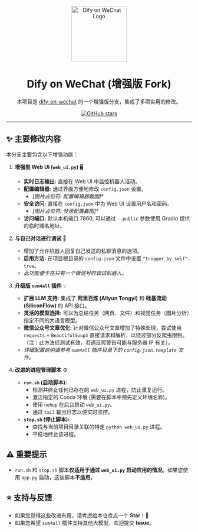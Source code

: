 <div align="center">
  <img src="https://github.com/lanol/dify-on-wechat/assets/5104827/ed26874b-87ca-4672-8b5d-410e70c8e0e7" alt="Dify on WeChat Logo" width="150"/>
  <h1>Dify on WeChat (增强版 Fork)</h1>
  <p>
    本项目是 <a href="https://github.com/hanfangyuan4396/dify-on-wechat">dify-on-wechat</a> 的一个增强版分支，集成了多项实用的修改。
  </p>
  <p>
    <a href="https://github.com/lanol/dify-on-wechat/stargazers"><img src="https://img.shields.io/github/stars/lanol/dify-on-wechat?style=social" alt="GitHub stars"></a>
  </p>
</div>

---

## ✨ 主要修改内容

本分支主要包含以下增强功能：

1.  **增强型 Web UI (`web_ui.py`)** 🖥️
    *   **实时日志输出:** 直接在 Web UI 中监控机器人活动。
    *   **配置编辑器:** 通过界面方便地修改 `config.json` 设置。
        *   _[图片占位符: 配置编辑器截图]_*
    *   **安全访问:** 直接在 `config.json` 中为 Web UI 设置用户名和密码。
        *   _[图片占位符: 登录配置截图]_*
    *   **访问端口:** 默认本机端口 7860, 可以通过 `--public` 参数使用 Gradio 提供的临时域名地址。

2.  **与自己对话进行调试** 💬
    *   增加了允许机器人回复自己发送的私聊消息的选项。
    *   **启用方法:** 在项目根目录的 `config.json` 文件中设置 `"trigger_by_self": true`。
    *   *此功能便于在只有一个微信号时调试机器人。*

3.  **升级版 `sum4all` 插件** 💡
    *   **扩展 LLM 支持:** 集成了 **阿里百炼 (Aliyun Tongyi)** 和 **硅基流动 (SiliconFlow)** 的 API 接口。
    *   **灵活的模型选择:** 可以为总结任务（网页、文件）和视觉任务（图片分析）指定不同的大语言模型。
    *   **微信公众号文章优化:** 针对微信公众号文章增加了特殊处理，尝试使用 `requests` + `BeautifulSoup4` 直接请求和解析，以绕过部分反爬虫限制。（注：此方法经测试有效，若遇反爬警告可能与服务器 IP 有关）。
    *   *详细配置说明请参考 `sum4all` 插件目录下的 `config.json.template` 文件。*

4.  **改进的进程管理脚本** ⚙️
    *   **`run.sh` (启动脚本):**
        *   检测并终止任何已存在的 `web_ui.py` 进程，防止重复运行。
        *   激活指定的 Conda 环境 (需要在脚本中预先定义环境名称)。
        *   使用 `nohup` 在后台启动 `web_ui.py`。
        *   通过 `tail` 输出日志以便实时监控。
    *   **`stop.sh` (停止脚本):**
        *   查找与当前项目目录关联的特定 `python web_ui.py` 进程。
        *   平稳地终止该进程。

## ⚠️ 重要提示

*   `run.sh` 和 `stop.sh` 脚本**仅适用于通过 `web_ui.py` 启动应用的情况**。如果您使用 `app.py` 启动，这些脚本**不适用**。

## ⭐ 支持与反馈

*   如果您觉得这些改进有用，请考虑给本仓库点一个 **Star**！🌟
*   如果您希望 `sum4all` 插件支持其他大模型，欢迎提交 **Issue**。

